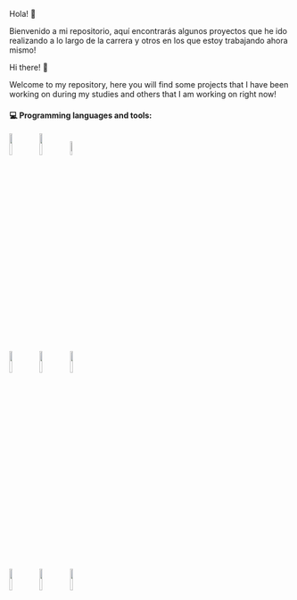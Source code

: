 Hola! 👋

Bienvenido a mi repositorio, aquí encontrarás algunos proyectos que he ido realizando a lo largo de la carrera y otros en los que estoy trabajando ahora mismo!

Hi there! 👋

Welcome to my repository, here you will find some projects that I have been working on during my studies and others that I am working on right now!

#### :computer: Programming languages and tools: 
<p>
<code><img width="10%" src="https://www.vectorlogo.zone/logos/java/java-ar21.svg"></code>
<code><img width="10%" src="https://www.vectorlogo.zone/logos/python/python-ar21.svg"></code>
<code><img width="8%" src="https://www.vectorlogo.zone/logos/r-project/r-project-icon.svg"></code>
<br />
<code><img width="10%" src="https://www.vectorlogo.zone/logos/pocoo_flask/pocoo_flask-ar21.svg"></code>
<code><img width="10%" src="https://www.vectorlogo.zone/logos/mysql/mysql-ar21.svg"></code>
<code><img width="10%" src="https://www.vectorlogo.zone/logos/mongodb/mongodb-ar21.svg"></code>
<br />
<code><img width="10%" src="https://www.vectorlogo.zone/logos/apache_spark/apache_spark-ar21.svg"></code>
<code><img width="10%" src="https://www.vectorlogo.zone/logos/apache_hadoop/apache_hadoop-ar21.svg"></code>
<code><img width="10%" src="https://www.vectorlogo.zone/logos/git-scm/git-scm-ar21.svg"></code>
  
</p>

